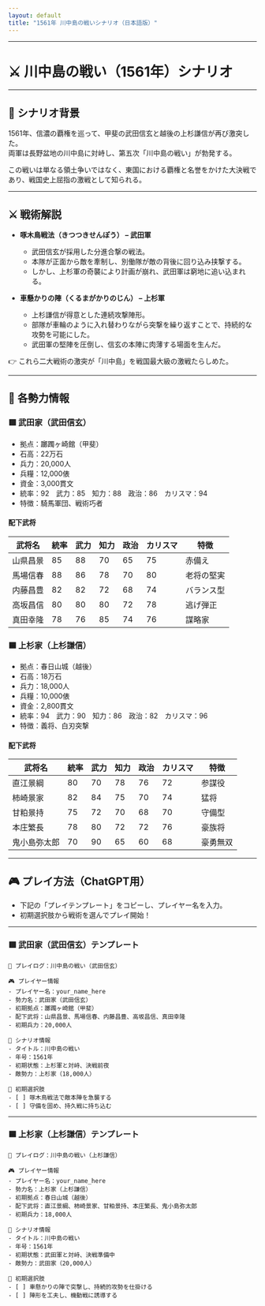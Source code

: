 ```yaml
---
layout: default
title: "1561年 川中島の戦いシナリオ（日本語版）"
---
```


---

# ⚔️ 川中島の戦い（1561年）シナリオ

---

## 📘 シナリオ背景

1561年、信濃の覇権を巡って、甲斐の武田信玄と越後の上杉謙信が再び激突した。  
両軍は長野盆地の川中島に対峙し、第五次「川中島の戦い」が勃発する。  

この戦いは単なる領土争いではなく、東国における覇権と名誉をかけた大決戦であり、戦国史上屈指の激戦として知られる。

---

## ⚔️ 戦術解説

- **啄木鳥戦法（きつつきせんぽう） – 武田軍**
  - 武田信玄が採用した分進合撃の戦法。  
  - 本隊が正面から敵を牽制し、別働隊が敵の背後に回り込み挟撃する。  
  - しかし、上杉軍の奇襲により計画が崩れ、武田軍は窮地に追い込まれる。

- **車懸かりの陣（くるまがかりのじん） – 上杉軍**
  - 上杉謙信が得意とした連続攻撃陣形。  
  - 部隊が車輪のように入れ替わりながら突撃を繰り返すことで、持続的な攻勢を可能にした。  
  - 武田軍の堅陣を圧倒し、信玄の本陣に肉薄する場面を生んだ。

👉 これら二大戦術の激突が「川中島」を戦国最大級の激戦たらしめた。

---

## 🧠 各勢力情報

### 🟥 武田家（武田信玄）
- 拠点：躑躅ヶ崎館（甲斐）  
- 石高：22万石  
- 兵力：20,000人  
- 兵糧：12,000俵  
- 資金：3,000貫文  
- 統率：92　武力：85　知力：88　政治：86　カリスマ：94  
- 特徴：騎馬軍団、戦術巧者  

#### 配下武将

| 武将名     | 統率 | 武力 | 知力 | 政治 | カリスマ | 特徴       |
|------------|------|------|------|------|-----------|------------|
| 山県昌景   | 85   | 88   | 70   | 65   | 75        | 赤備え     |
| 馬場信春   | 88   | 86   | 78   | 70   | 80        | 老将の堅実 |
| 内藤昌豊   | 82   | 82   | 72   | 68   | 74        | バランス型 |
| 高坂昌信   | 80   | 80   | 80   | 72   | 78        | 逃げ弾正   |
| 真田幸隆   | 78   | 76   | 85   | 74   | 76        | 謀略家     |


### 🟦 上杉家（上杉謙信）
- 拠点：春日山城（越後）  
- 石高：18万石  
- 兵力：18,000人  
- 兵糧：10,000俵  
- 資金：2,800貫文  
- 統率：94　武力：90　知力：86　政治：82　カリスマ：96  
- 特徴：義将、白刃突撃  

#### 配下武将

| 武将名       | 統率 | 武力 | 知力 | 政治 | カリスマ | 特徴      |
|--------------|------|------|------|------|-----------|-----------|
| 直江景綱     | 80   | 70   | 78   | 76   | 72        | 参謀役    |
| 柿崎景家     | 82   | 84   | 75   | 70   | 74        | 猛将      |
| 甘粕景持     | 75   | 72   | 70   | 68   | 70        | 守備型    |
| 本庄繁長     | 78   | 80   | 72   | 72   | 76        | 豪族将    |
| 鬼小島弥太郎 | 70   | 90   | 65   | 60   | 68        | 豪勇無双  |

---

## 🎮 プレイ方法（ChatGPT用）

- 下記の「プレイテンプレート」をコピーし、プレイヤー名を入力。  
- 初期選択肢から戦術を選んでプレイ開始！

---

### 🟥 武田家（武田信玄）テンプレート
```
📝 プレイログ：川中島の戦い（武田信玄）

🎮 プレイヤー情報
- プレイヤー名：your_name_here
- 勢力名：武田家（武田信玄）
- 初期拠点：躑躅ヶ崎館（甲斐）
- 配下武将：山県昌景、馬場信春、内藤昌豊、高坂昌信、真田幸隆
- 初期兵力：20,000人

📘 シナリオ情報
- タイトル：川中島の戦い
- 年号：1561年
- 初期状態：上杉軍と対峙、決戦前夜
- 敵勢力：上杉家（18,000人）

🎯 初期選択肢
- [ ] 啄木鳥戦法で敵本陣を急襲する
- [ ] 守備を固め、持久戦に持ち込む
```

---

### 🟦 上杉家（上杉謙信）テンプレート
```
📝 プレイログ：川中島の戦い（上杉謙信）

🎮 プレイヤー情報
- プレイヤー名：your_name_here
- 勢力名：上杉家（上杉謙信）
- 初期拠点：春日山城（越後）
- 配下武将：直江景綱、柿崎景家、甘粕景持、本庄繁長、鬼小島弥太郎
- 初期兵力：18,000人

📘 シナリオ情報
- タイトル：川中島の戦い
- 年号：1561年
- 初期状態：武田軍と対峙、決戦準備中
- 敵勢力：武田家（20,000人）

🎯 初期選択肢
- [ ] 車懸かりの陣で突撃し、持続的攻勢を仕掛ける
- [ ] 陣形を工夫し、機動戦に誘導する
```
